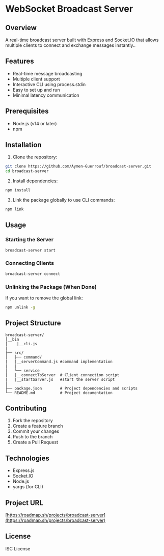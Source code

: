 # WebSocket Broadcast Server

## Overview

A real-time broadcast server built with Express and Socket.IO that allows multiple clients to connect and exchange messages instantly..

## Features

- Real-time message broadcasting
- Multiple client support
- Interactive CLI using process.stdin
- Easy to set up and run
- Minimal latency communication

## Prerequisites

- Node.js (v14 or later)
- npm

## Installation

1. Clone the repository:

```bash
git clone https://github.com/Aymen-Guerrouf/broadcast-server.git
cd broadcast-server
```

2. Install dependencies:

```bash
npm install
```

3. Link the package globally to use CLI commands:

```bash
npm link
```

## Usage

### Starting the Server

```bash
broadcast-server start
```

### Connecting Clients

```bash
broadcast-server connect
```

### Unlinking the Package (When Done)

If you want to remove the global link:

```bash
npm unlink -g
```

## Project Structure

```
broadcast-server/
│__bin
|    |__cli.js
|
├── src/
│   ├── command/
|   |__serverCommand.js #command implementation
|   |
│   └── service
|   |__connectToServer  # Client connection script
|   |__startSarver.js   #start the server script
│
├── package.json        # Project dependencies and scripts
└── README.md           # Project documentation
```

## Contributing

1. Fork the repository
2. Create a feature branch
3. Commit your changes
4. Push to the branch
5. Create a Pull Request

## Technologies

- Express.js
- Socket.IO
- Node.js
- yargs (for CLI)

## Project URL

[https://roadmap.sh/projects/broadcast-server](https://roadmap.sh/projects/broadcast-server)

## License

ISC License
